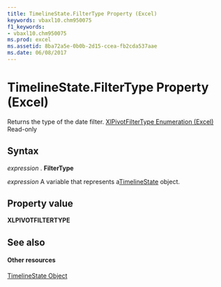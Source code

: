 ```yaml
---
title: TimelineState.FilterType Property (Excel)
keywords: vbaxl10.chm950075
f1_keywords:
- vbaxl10.chm950075
ms.prod: excel
ms.assetid: 8ba72a5e-0b0b-2d15-ccea-fb2cda537aae
ms.date: 06/08/2017
---
```



# TimelineState.FilterType Property (Excel)

Returns the type of the date filter. [XlPivotFilterType Enumeration (Excel)](xlpivotfiltertype-enumeration-excel.md) Read-only


## Syntax

 _expression_ . **FilterType**

 _expression_ A variable that represents a[TimelineState](Excel.timelinestate.md) object.


## Property value

 **XLPIVOTFILTERTYPE**


## See also


#### Other resources



[TimelineState Object](Excel.timelinestate.md)

